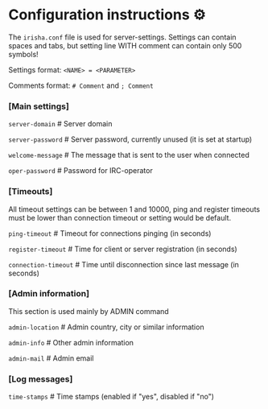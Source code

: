# Configuration instructions ⚙️

The `irisha.conf` file is used for server-settings. Settings can contain spaces and tabs,
but setting line WITH comment can contain only 500 symbols!

Settings format: `<NAME> = <PARAMETER>`

Comments format: `# Comment` and `; Comment`

### [Main settings]

`server-domain`      # Server domain

`server-password`    # Server password, currently unused (it is set at startup)
 
`welcome-message`    # The message that is sent to the user when connected

`oper-password`      # Password for IRC-operator

### [Timeouts]
All timeout settings can be between 1 and 10000, ping and register timeouts
must be lower than connection timeout or setting would be default.

`ping-timeout`       # Timeout for connections pinging (in seconds)

`register-timeout`   # Time for client or server registration (in seconds)

`connection-timeout` # Time until disconnection since last message (in seconds)

### [Admin information]
This section is used mainly by ADMIN command

`admin-location`     # Admin country, city or similar information

`admin-info`         # Other admin information

`admin-mail`         # Admin email

### [Log messages]
`time-stamps`        # Time stamps (enabled if "yes", disabled if "no")
